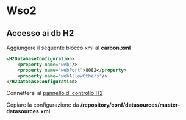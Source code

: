 # Wso2
## Accesso ai db  H2 

Aggiungere il seguente blocco xml al **carbon.xml**
```xml
<H2DatabaseConfiguration>
	<property name="web"/>
    <property name="webPort">8082</property>
    <property name="webAllowOthers"/>
</H2DatabaseConfiguration>
```
Connettersi al [pannello di controllo H2](http://localhost:8082/)

Copiare la configurazione da **/repository/conf/datasources/master-datasources.xml**



<!--stackedit_data:
eyJoaXN0b3J5IjpbLTIwNjkwNDM4NjZdfQ==
-->